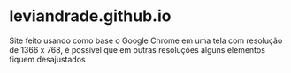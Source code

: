 # leviandrade.github.io
Site feito usando como base o Google Chrome em uma tela com resolução de 1366 x 768, é possível que em outras resoluções alguns elementos fiquem desajustados 
